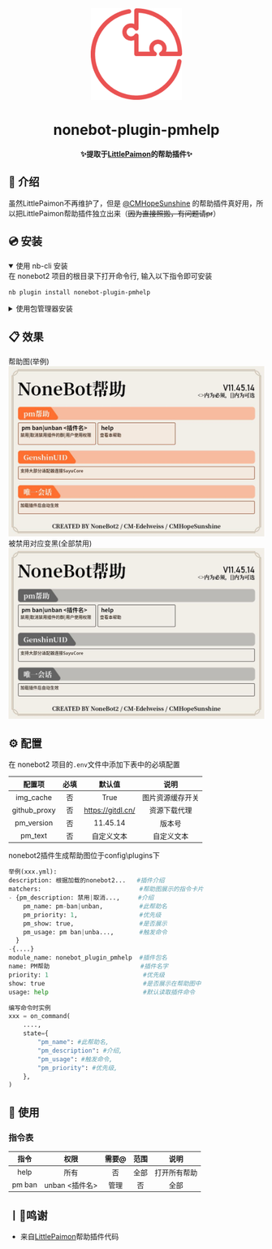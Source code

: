 <div align="center">
  <a href="https://v2.nonebot.dev/store"><img src="https://github.com/CM-Edelweiss/nonebot-plugin-pmhelp/blob/main/docs_image/nb_logo.png" width="180" height="180" alt="NoneBotPluginLogo"></a>

</div>

<div align="center">

# nonebot-plugin-pmhelp


</div>
<h4 align="center">✨提取于<a href="https://github.com/CMHopeSunshine/LittlePaimon" target="_blank">LittlePaimon</a>的帮助插件✨</h4>


## 📖 介绍
虽然LittlePaimon不再维护了，但是 [@CMHopeSunshine](https://github.com/CMHopeSunshine) 的帮助插件真好用，所以把LittlePaimon帮助插件独立出来（~~因为直接照搬，有问题请pr~~）

## 💿 安装

<details open>
<summary>使用 nb-cli 安装</summary>
在 nonebot2 项目的根目录下打开命令行, 输入以下指令即可安装

    nb plugin install nonebot-plugin-pmhelp

</details>

<details>
<summary>使用包管理器安装</summary>
在 nonebot2 项目的插件目录下, 打开命令行, 根据你使用的包管理器, 输入相应的安装命令

<details>
<summary>pip</summary>

    pip install nonebot-plugin-pmhelp
</details>
<details>
<summary>pdm</summary>

    pdm add nonebot-plugin-pmhelp
</details>
<details>
<summary>poetry</summary>

    poetry add nonebot-plugin-pmhelp
</details>
<details>
<summary>conda</summary>

    conda install nonebot-plugin-pmhelp
</details>

打开 nonebot2 项目根目录下的 `pyproject.toml` 文件, 在 `[tool.nonebot]` 部分追加写入

    plugins = ["nonebot_plugin_pmhelp"]

</details>

## 📋 效果

帮助图(举例) <br>
![_](https://github.com/CM-Edelweiss/nonebot-plugin-pmhelp/blob/main/docs_image/1.jpg)<br>
被禁用对应变黑(全部禁用)<br>
![_](https://github.com/CM-Edelweiss/nonebot-plugin-pmhelp/blob/main/docs_image/2.jpg)<br>



## ⚙️ 配置

在 nonebot2 项目的`.env`文件中添加下表中的必填配置

| 配置项 | 必填 | 默认值 | 说明 |
|:-----:|:----:|:----:|:----:|
| img_cache | 否 | True | 图片资源缓存开关 |
| github_proxy | 否 | https://gitdl.cn/ | 资源下载代理 |
| pm_version | 否 | 11.45.14 | 版本号 |
| pm_text| 否 | 自定义文本 | 自定义文本 |

nonebot2插件生成帮助图位于config\plugins下


```python
举例(xxx.yml):
description: 根据加载的nonebot2...   #插件介绍
matchers:                           #帮助图展示的指令卡片
- {pm_description: 禁用|取消...,     #介绍
    pm_name: pm-ban|unban,          #此帮助名
    pm_priority: 1,                 #优先级
    pm_show: true,                  #是否展示
    pm_usage: pm ban|unba...,       #触发命令
  }
-{....}
module_name: nonebot_plugin_pmhelp  #插件包名
name: PM帮助                         #插件名字
priority: 1                          #优先级
show: true                           #是否展示在帮助图中
usage: help                          #默认读取插件命令
```


```python
编写命令时实例
xxx = on_command(
    ....,
    state={
        "pm_name": #此帮助名,
        "pm_description": #介绍,
        "pm_usage": #触发命令,
        "pm_priority": #优先级,
    },
)
```



## 🎉 使用
### 指令表
| 指令 | 权限 | 需要@ | 范围 | 说明 |
|:-----:|:----:|:----:|:----:|:----:|
| help | 所有 | 否 | 全部 | 打开所有帮助 |
| pm ban|unban <插件名> | 管理 | 否 | 全部 | 禁用/取消禁用插件的群/用户使用权限 |



## 丨💸鸣谢
- 来自[LittlePaimon](https://github.com/CMHopeSunshine/LittlePaimon)帮助插件代码